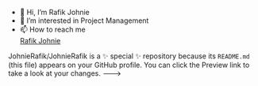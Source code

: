 - 👋 Hi, I’m Rafik Johnie
- 👀 I’m interested in Project Management
- 📫 How to reach me <div class="badge-base LI-profile-badge" data-locale="en_US" data-size="medium" data-theme="dark" data-type="VERTICAL" data-vanity="rafikjohnie" data-version="v1"><a class="badge-base__link LI-simple-link" href="https://eg.linkedin.com/in/rafikjohnie?trk=profile-badge">Rafik Johnie</a></div>


JohnieRafik/JohnieRafik is a ✨ special ✨ repository because its `README.md` (this file) appears on your GitHub profile.
You can click the Preview link to take a look at your changes.
--->
